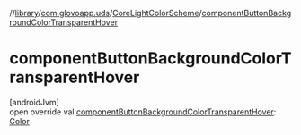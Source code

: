 //[library](../../../index.md)/[com.glovoapp.uds](../index.md)/[CoreLightColorScheme](index.md)/[componentButtonBackgroundColorTransparentHover](component-button-background-color-transparent-hover.md)

# componentButtonBackgroundColorTransparentHover

[androidJvm]\
open override val [componentButtonBackgroundColorTransparentHover](component-button-background-color-transparent-hover.md): [Color](https://developer.android.com/reference/kotlin/androidx/compose/ui/graphics/Color.html)
